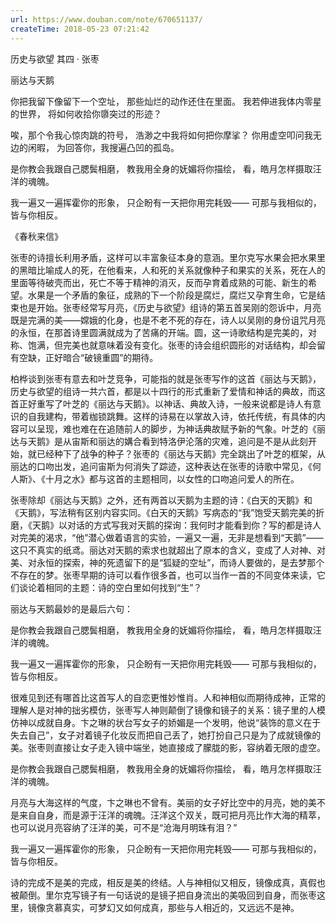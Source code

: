 ```yaml
---
url: https://www.douban.com/note/670651137/
createTime: 2018-05-23 07:21:42
---
```


历史与欲望  其四 · 张枣

丽达与天鹅

你把我留下像留下一个空址，
那些灿烂的动作还住在里面。
我若伸进我体内零星的世界，
将如何收拾你隳突过的形迹？

唉，那个令我心惊肉跳的符号，
浩渺之中我将如何把你摩挲？
你用虚空叩问我无边的闲暇，
为回答你，我搜遍凸凹的孤岛。

是你教会我跟自己腮鬓相磨，
教我用全身的妩媚将你描绘，
看，皓月怎样摄取汪洋的魂魄。

我一遍又一遍挥霍你的形象，
只企盼有一天把你用完耗毁——
可那与我相似的，皆与你相反。

  《春秋来信》

张枣的诗擅长利用矛盾，这样可以丰富象征本身的意涵。里尔克写水果会把水果里的黑暗比喻成人的死，在他看来，人和死的关系就像种子和果实的关系，死在人的里面等待破壳而出，死亡不等于精神的消灭，反而孕育着成熟的可能、新生的希望。水果是一个矛盾的象征，成熟的下一个阶段是腐烂，腐烂又孕育生命，它是结束也是开始。张枣经常写月亮，《历史与欲望》组诗的第五首吴刚的怨诉中，月亮既是完满的美——嫦娥的化身，也是不老不死的存在，诗人以吴刚的身份诅咒月亮的永恒，在那首诗里圆满就成为了苦痛的开端。圆，这一诗歌结构是完美的，对称、饱满，但完美也就意味着没有变化。张枣的诗会组织圆形的对话结构，却会留有空缺，正好暗合“破镜重圆”的期待。

柏桦谈到张枣有意去和叶芝竞争，可能指的就是张枣写作的这首《丽达与天鹅》，历史与欲望的组诗一共六首，都是以十四行的形式重新了爱情和神话的典故，而这首正好重写了叶芝的《丽达与天鹅》。以神话、典故入诗，一般来说都是诗人有意识的自我建构，带着枷锁跳舞。这样的诗易在以掌故入诗，依托传统，有具体的内容可以呈现，难也难在在追随前人的脚步，为神话典故赋予新的气象。叶芝的《丽达与天鹅》是从宙斯和丽达的媾合看到特洛伊沦落的灾难，追问是不是从此刻开始，就已经种下了战争的种子？张枣的《丽达与天鹅》完全跳出了叶芝的框架，从丽达的口吻出发，追问宙斯为何消失了踪迹，这种表达在张枣的诗歌中常见，《何人斯》、《十月之水》都与这首的主题相同，以女性的口吻追问爱人的所在。

张枣除却《丽达与天鹅》之外，还有两首以天鹅为主题的诗：《白天的天鹅》和《天鹅》，写法稍有区别内容实同。《白天的天鹅》写病态的“我”饱受天鹅完美的折磨，《天鹅》以对话的方式写我对天鹅的探询：我何时才能看到你？写的都是诗人对完美的渴求，“他”潜心做着语言的实验，一遍又一遍，无非是想看到“天鹅”——这只不真实的纸鸢。丽达对天鹅的索求也就超出了原本的含义，变成了人对神、对美、对永恒的探索，神的死遗留下的是“狐疑的空址”，而诗人要做的，是去梦那个不存在的梦。张枣早期的诗可以看作很多首，也可以当作一首的不同变体来读，它们谈论着相同的主题：诗的空白里如何找到“生”？

丽达与天鹅最妙的是最后六句：

是你教会我跟自己腮鬓相磨，
教我用全身的妩媚将你描绘，
看，皓月怎样摄取汪洋的魂魄。

我一遍又一遍挥霍你的形象，
只企盼有一天把你用完耗毁——
可那与我相似的，皆与你相反。

很难见到还有哪首比这首写人的自恋更惟妙惟肖。人和神相似而期待成神，正常的理解人是对神的拙劣模仿，张枣写人神则颠倒了镜像和镜子的关系：镜子里的人模仿神以成就自身。卞之琳的状台写女子的娇媚是一个发明，他说“装饰的意义在于失去自己”，女子对着镜子化妆反而把自己丢了，她打扮自己只是为了成就镜像的美。张枣则直接让女子走入镜中端坐，她直接成了朦胧的影，容纳着无限的虚空。

是你教会我跟自己腮鬓相磨，
教我用全身的妩媚将你描绘，
看，皓月怎样摄取汪洋的魂魄。

月亮与大海这样的气度，卞之琳也不曾有。美丽的女子好比空中的月亮，她的美不是来自自身，而是源于汪洋的魂魄。汪洋这个双关，既可把月亮比作大海的精萃，也可以说月亮容纳了汪洋的美，可不是“沧海月明珠有泪？”

我一遍又一遍挥霍你的形象，
只企盼有一天把你用完耗毁——
可那与我相似的，皆与你相反。

诗的完成不是美的完成，相反是美的终结。人与神相似又相反，镜像成真，真假也被颠倒。里尔克写镜子有一句话说的是镜子把自身流出的美吸回到自身，而张枣这里，镜像贪慕真实，可梦幻又如何成真，那些与人相近的，又远远不是神。